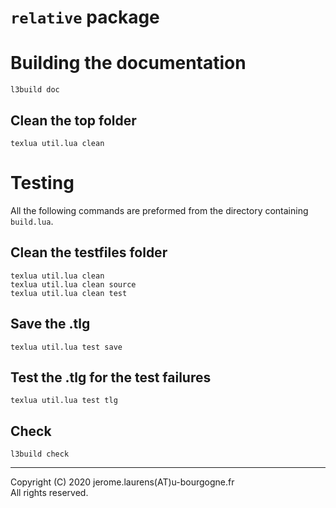 `relative` package
==================

Building the documentation
==========================
```
l3build doc
```

Clean the top folder
--------------------
```
texlua util.lua clean
```

Testing
=======

All the following commands are preformed from the directory containing `build.lua`.

Clean the testfiles folder
--------------------------
```
texlua util.lua clean
texlua util.lua clean source
texlua util.lua clean test
```

Save the .tlg
-------------
```
texlua util.lua test save
```

Test the .tlg for the test failures
-----------------------------------
```
texlua util.lua test tlg
```

Check
-----
```
l3build check
```




-----

Copyright (C) 2020 jerome.laurens(AT)u-bourgogne.fr <br />
All rights reserved.
